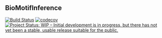 ## BioMotifInference
[![Build Status](https://travis-ci.org/mmattocks/BioMotifInference.jl.svg?branch=master)](https://travis-ci.org/mmattocks/BioMotifInference.jl)
[![codecov](https://codecov.io/gh/mmattocks/BioMotifInference.jl/branch/master/graph/badge.svg)](https://codecov.io/gh/mmattocks/BioMotifInference.jl)
[![Project Status: WIP – Initial development is in progress, but there has not yet been a stable, usable release suitable for the public.](https://www.repostatus.org/badges/latest/wip.svg)](https://www.repostatus.org/#wip)
